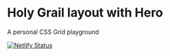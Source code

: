 # Holy Grail layout with Hero

A personal CSS Grid playground

[![Netlify Status](https://api.netlify.com/api/v1/badges/033623cf-0fff-45f6-a70d-157867f7e45c/deploy-status)](https://app.netlify.com/sites/holygrailhero/deploys)
